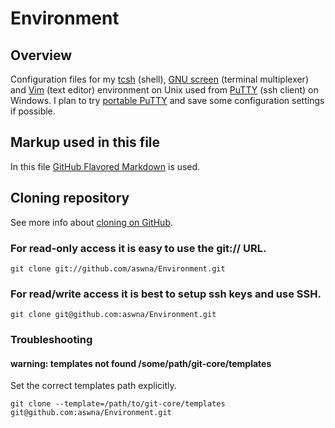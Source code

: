 # Environment #
## Overview ##
Configuration files for my [tcsh][1] (shell), [GNU screen][2] (terminal multiplexer) and
[Vim][3] (text editor) environment on Unix used from [PuTTY][4] (ssh client) on Windows.
I plan to try [portable PuTTY][5] and save some configuration settings if possible.

## Markup used in this file ##
In this file [GitHub Flavored Markdown][6] is used.

## Cloning repository ##
See more info about [cloning on GitHub][7].

### For read-only access it is easy to use the git:// URL. ###
    git clone git://github.com/aswna/Environment.git

### For read/write access it is best to setup ssh keys and use SSH. ###
    git clone git@github.com:aswna/Environment.git

### Troubleshooting ###
#### warning: templates not found /some/path/git-core/templates ####
Set the correct templates path explicitly.

    git clone --template=/path/to/git-core/templates git@github.com:aswna/Environment.git

[1]: http://www.tcsh.org/Home "tcsh"
[2]: http://www.gnu.org/software/screen/ "GNU screen"
[3]: http://www.vim.org/ "Vim"
[4]: http://www.chiark.greenend.org.uk/~sgtatham/putty/ "PuTTY"
[5]: http://sourceforge.net/projects/portableapps/files/PuTTY%20Portable/ "PuTTY portable"
[6]: http://github.github.com/github-flavored-markdown/ "GFM"
[7]: https://help.github.com/articles/which-remote-url-should-i-use "Which remote URL should I use?"
